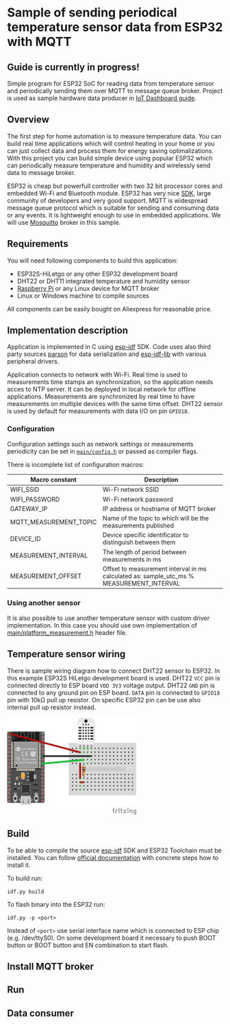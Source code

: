 # Sample of sending periodical temperature sensor data from ESP32 with MQTT
## Guide is currently in progress!
Simple program for ESP32 SoC for reading data from temperature sensor and periodically sending them over MQTT to message queue broker. Project is used as sample hardware data producer in [IoT Dashboard guide](https://kyberpunk.github.io/iot-dashboard/).

## Overview
The first step for home automation is to measure temperature data. You can build real time applications which will control heating in your home or you can just collect data and process them for energy saving optimalizations. With this project you can build simple device using popular ESP32 which can periodically measure temperature and humidity and wirelessly send data to message broker.

ESP32 is cheap but powerfull controller with two 32 bit processor cores and embedded Wi-Fi and Bluetooth module. ESP32 has very nice [SDK](https://docs.espressif.com/projects/esp-idf/en/latest/), large community of developers and very good support. MQTT is widespread message queue protocol which is suitable for sending and consuming data or any events. It is lightweight enough to use in embedded applications. We will use [Mosquitto](https://mosquitto.org/) broker in this sample.

## Requirements
You will need following components to build this application:
* ESP32S-HiLetgo or any other ESP32 development board
* DHT22 or DHT11 integrated temperature and humidity sensor
* [Raspberry Pi](https://www.raspberrypi.org/) or any Linux device for MQTT broker
* Linux or Windows machine to compile sources

All components can be easily bought on Aliexpress for reasonable price.

## Implementation description
Application is implemented in C using [esp-idf](https://github.com/espressif/esp-idf) SDK. Code uses also third party sources [parson](https://github.com/kgabis/parson) for data serialization and [esp-idf-lib](https://github.com/UncleRus/esp-idf-lib) with various peripheral drivers.

Application connects to network with Wi-Fi. Real time is used to measurements time stamps an synchronization, so the application needs acces to NTP server. It can be deployed in local network for offline applications. Measurements are synchronized by real time to have measurements on multiple devices with the same time offset. DHT22 sensor is used by default for measurements with data I/O on pin `GPIO18`.

### Configuration
Configuration settings such as network settings or measurements periodicity can be set in [`main/config.h`](https://github.com/kyberpunk/esp-temperature-control/blob/master/main/config.h) or passed as compiler flags.

There is incomplete list of configuration macros:

Macro constant | Description
--- | ---
WIFI_SSID | Wi-Fi network SSID
WIFI_PASSWORD | Wi-Fi network password
GATEWAY_IP | IP address or hostname of MQTT broker
MQTT_MEASUREMENT_TOPIC | Name of the topic to which will be the measurements published
DEVICE_ID | Device specific identificator to distinguish between them
MEASUREMENT_INTERVAL | The length of period between measurements in ms
MEASUREMENT_OFFSET | Offset to measurement interval in ms calculated as: sample_utc_ms % MEASUREMENT_INTERVAL

### Using another sensor
It is also possible to use another temperature sensor with custom driver implementation. In this case you should use own implementation of [main/platform_measurement.h](https://github.com/kyberpunk/esp-temperature-control/blob/master/main/platform_measurement.h) header file.

## Temperature sensor wiring
There is sample wiring diagram how to connect DHT22 sensor to ESP32. In this example ESP32S HiLetgo development board is used. DHT22 `VCC` pin is connected directly to ESP board `VDD 3V3` voltage output. DHT22 `GND` pin is connected to any ground pin on ESP board. `DATA` pin is connected to `GPIO18` pin with 10kΩ pull up resistor. On specific ESP32 pin can be use also internal pull up resistor instead.

<img src="./docs/esp-temperature-control.png" width="60%" alt="ESP32 and DHT22 simple connection diagram.">

## Build
To be able to compile the source [esp-idf](https://github.com/espressif/esp-idf) SDK and ESP32 Toolchain must be installed. You can follow [official documentation](https://docs.espressif.com/projects/esp-idf/en/latest/get-started/) with concrete steps how to install it.

To build run:
```
idf.py build
```
To flash binary into the ESP32 run:
```
idf.py -p <port>
```
Instead of `<port>` use serial interface name which is connected to ESP chip (e.g. /dev/ttyS0). On some development board it necessary to push BOOT button or BOOT button and EN combination to start flash.

## Install MQTT broker

## Run

## Data consumer
